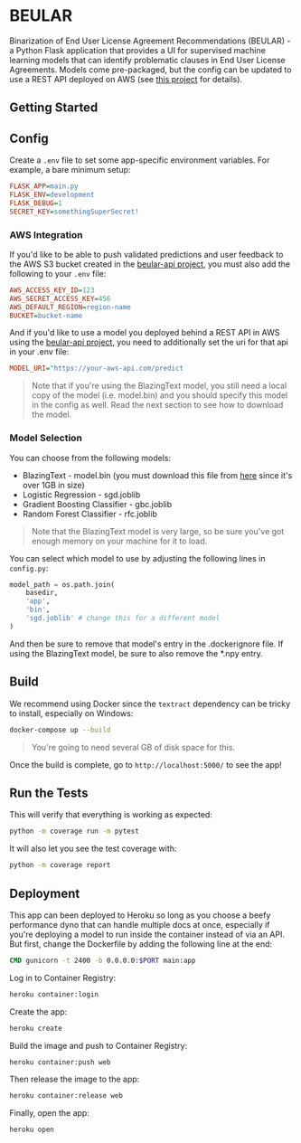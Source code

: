# BEULAR

Binarization of End User License Agreement Recommendations (BEULAR) - a Python Flask application that provides a UI for supervised machine learning models that can identify problematic clauses in End User License Agreements. Models come pre-packaged, but the config can be updated to use a REST API deployed on AWS (see [this project](https://github.com/csmcallister/beular-api) for details).

## Getting Started

## Config

Create a `.env` file to set some app-specific environment variables. For example, a bare minimum setup:

```ini
FLASK_APP=main.py
FLASK_ENV=development
FLASK_DEBUG=1
SECRET_KEY=somethingSuperSecret!
```

### AWS Integration

If you'd like to be able to push validated predictions and user feedback to the AWS S3 bucket created in the [beular-api project](https://github.com/csmcallister/beular-api), you must also add the following to your `.env` file:

```ini
AWS_ACCESS_KEY_ID=123
AWS_SECRET_ACCESS_KEY=456
AWS_DEFAULT_REGION=region-name
BUCKET=bucket-name
```

And if you'd like to use a model you deployed behind a REST API in AWS using the [beular-api project](https://github.com/csmcallister/beular-api), you need to additionally set the uri for that api in your .env file:

```ini
MODEL_URI="https://your-aws-api.com/predict
```

>Note that if you're using the BlazingText model, you still need a local copy of the model (i.e. model.bin) and you should specify this model in the config as well. Read the next section to see how to download the model.

### Model Selection

You can choose from the following models:

- BlazingText - model.bin (you must download this file from [here](https://drive.google.com/file/d/16EG0Zfj-ChdzM_R_W9cBKEHxpcNYMSku/view?usp=sharing) since it's over 1GB in size)
- Logistic Regression - sgd.joblib
- Gradient Boosting Classifier - gbc.joblib
- Random Forest Classifier - rfc.joblib

>Note that the BlazingText model is very large, so be sure you've got enough memory on your machine for it to load.

You can select which model to use by adjusting the following lines in `config.py`:

```python
model_path = os.path.join(
    basedir,
    'app',
    'bin',
    'sgd.joblib' # change this for a different model
)
```

And then be sure to remove that model's entry in the .dockerignore file. If using the BlazingText model, be sure to also remove the *.npy entry.

## Build

We recommend using Docker since the `textract` dependency can be tricky to install, especially on Windows:

```bash
docker-compose up --build
```

>You're going to need several GB of disk space for this.

Once the build is complete, go to `http://localhost:5000/` to see the app!

## Run the Tests

This will verify that everything is working as expected:

```bash
python -m coverage run -m pytest
```

It will also let you see the test coverage with:

```bash
python -m coverage report
```

## Deployment

This app can been deployed to Heroku so long as you choose a beefy performance dyno that can handle multiple docs at once, especially if you're deploying a model to run inside the container instead of via an API. But first, change the Dockerfile by adding the following line at the end:

```Dockerfile
CMD gunicorn -t 2400 -b 0.0.0.0:$PORT main:app
```

Log in to Container Registry:

```bash
heroku container:login
```

Create the app:

```bash
heroku create
```

Build the image and push to Container Registry:

```bash
heroku container:push web
```

Then release the image to the app:

```bash
heroku container:release web
```

Finally, open the app:

```bash
heroku open
```
